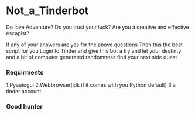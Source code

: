 # Not_a_Tinderbot

Do love Adventure?
Do you trust your luck?
Are you a creative and effective escapist?

If any of your answers are yes for the above questions
Then this the best script for you 
Login to Tinder and give this bot a try and let your destinty and a bit of computer generated randomness find your next side quest


### Requirments
1.Pyautogui
2.Webbrowser(idk if it comes with you Python default)
3.a tinder account

### Good hunter
